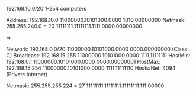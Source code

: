 192.168.10.0/20    1-254 computers

Address:   192.168.10.0          11000000.10101000.0000 1010.00000000
Netmask:   255.255.240.0 = 20    11111111.11111111.1111 0000.00000000

=>

Network:   192.168.0.0/20        11000000.10101000.0000 0000.00000000 (Class C)
Broadcast: 192.168.15.255        11000000.10101000.0000 1111.11111111
HostMin:   192.168.0.1           11000000.10101000.0000 0000.00000001
HostMax:   192.168.15.254        11000000.10101000.0000 1111.11111110
Hosts/Net: 4094                  (Private Internet)

Netmask:   255.255.255.224 = 27  11111111.11111111.11111111.111 00000


